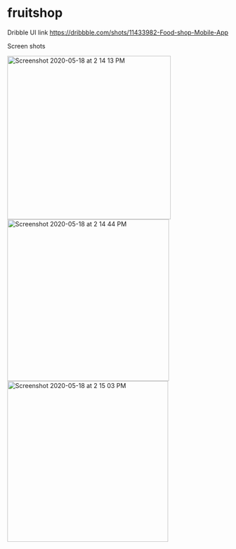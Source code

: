 # fruitshop

Dribble UI link https://dribbble.com/shots/11433982-Food-shop-Mobile-App

Screen shots

<img width="372" alt="Screenshot 2020-05-18 at 2 14 13 PM" src="https://user-images.githubusercontent.com/44904575/82193663-505e3100-9913-11ea-9bfd-f03babb6bc06.png">

<img width="368" alt="Screenshot 2020-05-18 at 2 14 44 PM" src="https://user-images.githubusercontent.com/44904575/82193679-57853f00-9913-11ea-8bb1-859226f05431.png">

<img width="366" alt="Screenshot 2020-05-18 at 2 15 03 PM" src="https://user-images.githubusercontent.com/44904575/82193689-5b18c600-9913-11ea-8277-277689aa8b2a.png">


